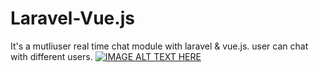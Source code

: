 # Laravel-Vue.js
It's a mutliuser real time chat module with laravel &amp; vue.js. user can chat with different users.
[![IMAGE ALT TEXT HERE](http://img.youtube.com/vi/PrGcEjS5y2I/0.jpg)](http://www.youtube.com/watch?v=PrGcEjS5y2I)
